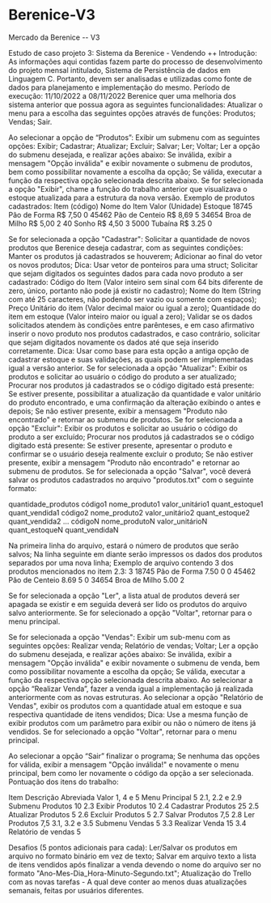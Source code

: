 # Berenice-V3
Mercado da Berenice -- V3

Estudo de caso projeto 3: Sistema da  Berenice - Vendendo ++
Introdução: As informações aqui contidas fazem parte do processo de desenvolvimento do projeto mensal intitulado, Sistema de Persistência de dados em Linguagem C.
Portanto, devem ser analisadas e utilizadas como fonte de dados para planejamento e implementação do mesmo.
Período de execução: 11/10/2022 a 08/11/2022
Berenice quer uma melhoria dos sistema anterior que possua agora as seguintes funcionalidades:
Atualizar o menu para a escolha das seguintes opções através de funções:
Produtos;
Vendas;
Sair.

Ao selecionar a opção de “Produtos”:
Exibir um submenu com as seguintes opções:
Exibir;
Cadastrar;
Atualizar;
Excluir;
Salvar;
Ler;
Voltar;
Ler a opção do submenu desejada, e realizar ações abaixo:
Se inválida, exibir a mensagem "Opção inválida" e exibir novamente o submenu de produtos, bem como possibilitar novamente a escolha da opção;
Se válida, executar a função da respectiva opção selecionada descrita abaixo.
Se for selecionada a opção "Exibir", chame a função do trabalho anterior que visualizava o estoque atualizada para a estrutura da nova versão. Exemplo de produtos cadastrados: 
Item (código)
Nome do Item
Valor (Unidade)
Estoque
18745
Pão de Forma
R$ 7,50
0
45462
Pão de Centeio
R$ 8,69
5
34654
Broa de Milho
R$ 5,00
2
40
Sonho
R$ 4,50
3
5000
Tubaína
R$ 3.25
0


Se for selecionada a opção "Cadastrar":
Solicitar a quantidade de novos produtos que Berenice deseja cadastrar, com as seguintes condições:
Manter os produtos já cadastrados se houverem;
Adicionar ao final do vetor os novos produtos;
Dica: Usar vetor de ponteiros para uma struct;
Solicitar que sejam digitados os seguintes dados para cada novo produto a ser cadastrado:
Código do Item (Valor inteiro sem sinal com 64 bits diferente de zero, único, portanto não pode já existir no cadastro);
Nome do Item (String com até 25 caracteres, não podendo ser vazio ou somente com espaços);
Preço Unitário do item (Valor decimal maior ou igual a zero);
Quantidade do item em estoque (Valor inteiro maior ou igual a zero);
Validar se os dados solicitados atendem às condições entre parênteses, e em caso afirmativo inserir o novo produto nos produtos cadastrados, e caso contrário, solicitar que sejam digitados novamente os dados até que seja inserido corretamente.
Dica: Usar como base para esta opção a antiga opção de cadastrar estoque e suas validações, as quais podem ser implementadas igual a versão anterior.
Se for selecionada a opção "Atualizar":
Exibir os produtos e solicitar ao usuário o código do produto a ser atualizado;
Procurar nos produtos já cadastrados se o código digitado está presente:
Se estiver presente, possibilitar a atualização da quantidade e valor unitário do produto encontrado, e uma confirmação da alteração exibindo o antes e depois;
Se não estiver presente, exibir a mensagem "Produto não encontrado" e retornar ao submenu de produtos.
Se for selecionada a opção "Excluir":
Exibir os produtos e solicitar ao usuário o código do produto a ser excluído;
Procurar nos produtos já cadastrados se o código digitado está presente:
Se estiver presente, apresentar o produto e confirmar se o usuário deseja realmente excluir o produto;
Se não estiver presente, exibir a mensagem "Produto não encontrado" e retornar ao submenu de produtos.
Se for selecionada a opção "Salvar", você deverá salvar os produtos cadastrados no arquivo "produtos.txt" com o seguinte formato:

quantidade_produtos
código1
nome_produto1
valor_unitário1
quant_estoque1
quant_vendida1
código2
nome_produto2
valor_unitário2
quant_estoque2
quant_vendida2
…
códigoN
nome_produtoN
valor_unitárioN
quant_estoqueN
quant_vendidaN

Na primeira linha do arquivo, estará o número de produtos que serão salvos;
Na linha seguinte em diante serão impressos os dados dos produtos separados por uma nova linha;
Exemplo de arquivo contendo 3 dos produtos mencionados no item 2.3:
3
18745
Pão de Forma
7.50
0
0
45462
Pão de Centeio
8.69
5
0
34654
Broa de Milho
5.00
2

Se for selecionada a opção "Ler", a lista atual de produtos deverá ser apagada se existir e em seguida deverá ser lido os produtos do arquivo salvo anteriormente.
Se for selecionado a opção "Voltar", retornar para o menu principal.

Se for selecionada a opção "Vendas":
Exibir um sub-menu com as seguintes opções:
Realizar venda;
Relatório de vendas;
Voltar;
Ler a opção do submenu desejada, e realizar ações abaixo:
Se inválida, exibir a mensagem "Opção inválida" e exibir novamente o submenu de venda, bem como possibilitar novamente a escolha da opção;
Se válida, executar a função da respectiva opção selecionada descrita abaixo.
Ao selecionar a opção “Realizar Venda”, fazer a venda igual a implementação já realizada anteriormente com as novas estruturas.
Ao selecionar a opção "Relatório de Vendas", exibir os produtos com a quantidade atual em estoque e sua respectiva quantidade de itens vendidos;
Dica: Use a mesma função de exibir produtos com um parâmetro para exibir ou não o número de itens já vendidos.
Se for selecionado a opção "Voltar", retornar para o menu principal.

Ao selecionar a opção “Sair” finalizar o programa;
Se nenhuma das opções for válida, exibir a mensagem "Opção inválida!" e  novamente o menu principal, bem como ler novamente o código da opção a ser selecionada.
Pontuação dos itens do trabalho:

Item
Descrição Abreviada
Valor
1,  4 e 5
Menu Principal
5
2.1, 2.2 e 2.9
Submenu Produtos
10
2.3
Exibir Produtos
10
2.4
Cadastrar Produtos
25
2.5
Atualizar Produtos
5
2.6
Excluir Produtos
5
2.7
Salvar Produtos
7,5
2.8
Ler Produtos
7,5
3.1, 3.2 e 3.5
Submenu Vendas
5
3.3
Realizar Venda
15
3.4
Relatório de vendas
5


Desafios (5 pontos adicionais para cada):
Ler/Salvar os produtos em arquivo no formato binário em vez de texto;
Salvar em arquivo texto a lista de itens vendidos após finalizar a venda devendo o nome do arquivo ser no formato "Ano-Mes-Dia_Hora-Minuto-Segundo.txt";
Atualização do Trello com as novas tarefas - A qual deve conter ao menos duas atualizações semanais, feitas por usuários diferentes. 
